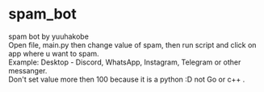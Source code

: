 # spam_bot
spam bot by yuuhakobe <br />
Open file, main.py then change value of spam, then run script and click on app where u want to spam.  <br />
Example: Desktop - Discord, WhatsApp, Instagram, Telegram or other messanger.<br />
Don't set value more then 100 because it is a python :D not Go or c++ .
